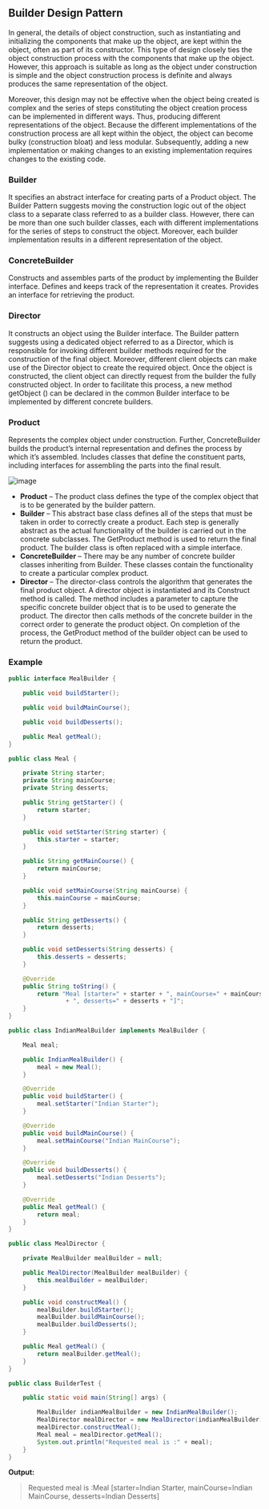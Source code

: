 ## Builder Design Pattern

In general, the details of object construction, such as instantiating and initializing the components that make up the
object, are kept within the object, often as part of its constructor. This type of design closely ties the object
construction process with the components that make up the object. However, this approach is suitable as long as the
object under construction is simple and the object construction process is definite and always produces the same
representation of the object.

Moreover, this design may not be effective when the object being created is complex and the series of steps constituting
the object creation process can be implemented in different ways. Thus, producing different representations of the
object. Because the different implementations of the construction process are all kept within the object, the object can
become bulky (construction bloat) and less modular. Subsequently, adding a new implementation or making changes to an
existing implementation requires changes to the existing code.

### Builder

It specifies an abstract interface for creating parts of a Product object. The Builder Pattern suggests moving the
construction logic out of the object class to a separate class referred to as a builder class. However, there can be
more than one such builder classes, each with different implementations for the series of steps to construct the object.
Moreover, each builder implementation results in a different representation of the object.

### ConcreteBuilder

Constructs and assembles parts of the product by implementing the Builder interface.
Defines and keeps track of the representation it creates.
Provides an interface for retrieving the product.

### Director

It constructs an object using the Builder interface. The Builder pattern suggests using a dedicated object referred to
as a Director, which is responsible for invoking different builder methods required for the construction of the final
object. Moreover, different client objects can make use of the Director object to create the required object. Once the
object is constructed, the client object can directly request from the builder the fully constructed object. In order to
facilitate this process, a new method getObject () can be declared in the common Builder interface to be implemented by
different concrete builders.

### Product

Represents the complex object under construction. Further, ConcreteBuilder builds the product’s internal representation
and defines the process by which it’s assembled.
Includes classes that define the constituent parts, including interfaces for assembling the parts into the final result.

![image](https://media.geeksforgeeks.org/wp-content/uploads/uml-of-builedr.jpg)

- **Product** – The product class defines the type of the complex object that is to be generated by the builder pattern.
- **Builder** – This abstract base class defines all of the steps that must be taken in order to correctly create a product.
  Each step is generally abstract as the actual functionality of the builder is carried out in the concrete subclasses.
  The GetProduct method is used to return the final product. The builder class is often replaced with a simple
  interface.
- **ConcreteBuilder** – There may be any number of concrete builder classes inheriting from Builder. These classes contain
  the
  functionality to create a particular complex product.
- **Director** – The director-class controls the algorithm that generates the final product object. A director object is
  instantiated and its Construct method is called. The method includes a parameter to capture the specific concrete
  builder object that is to be used to generate the product. The director then calls methods of the concrete builder in
  the correct order to generate the product object. On completion of the process, the GetProduct method of the builder
  object can be used to return the product.

### Example

```java
public interface MealBuilder {

    public void buildStarter();

    public void buildMainCourse();

    public void buildDesserts();

    public Meal getMeal();
}
```

```java
public class Meal {

    private String starter;
    private String mainCourse;
    private String desserts;

    public String getStarter() {
        return starter;
    }

    public void setStarter(String starter) {
        this.starter = starter;
    }

    public String getMainCourse() {
        return mainCourse;
    }

    public void setMainCourse(String mainCourse) {
        this.mainCourse = mainCourse;
    }

    public String getDesserts() {
        return desserts;
    }

    public void setDesserts(String desserts) {
        this.desserts = desserts;
    }

    @Override
    public String toString() {
        return "Meal [starter=" + starter + ", mainCourse=" + mainCourse
                + ", desserts=" + desserts + "]";
    }
}
```

```java
public class IndianMealBuilder implements MealBuilder {

    Meal meal;

    public IndianMealBuilder() {
        meal = new Meal();
    }

    @Override
    public void buildStarter() {
        meal.setStarter("Indian Starter");
    }

    @Override
    public void buildMainCourse() {
        meal.setMainCourse("Indian MainCourse");
    }

    @Override
    public void buildDesserts() {
        meal.setDesserts("Indian Desserts");
    }

    @Override
    public Meal getMeal() {
        return meal;
    }
}
```

```java
public class MealDirector {

    private MealBuilder mealBuilder = null;

    public MealDirector(MealBuilder mealBuilder) {
        this.mealBuilder = mealBuilder;
    }

    public void constructMeal() {
        mealBuilder.buildStarter();
        mealBuilder.buildMainCourse();
        mealBuilder.buildDesserts();
    }

    public Meal getMeal() {
        return mealBuilder.getMeal();
    }
}
```

```java
public class BuilderTest {

    public static void main(String[] args) {

        MealBuilder indianMealBuilder = new IndianMealBuilder();
        MealDirector mealDirector = new MealDirector(indianMealBuilder);
        mealDirector.constructMeal();
        Meal meal = mealDirector.getMeal();
        System.out.println("Requested meal is :" + meal);
    }
}
```

**Output:**
> Requested meal is :Meal [starter=Indian Starter, mainCourse=Indian MainCourse, desserts=Indian Desserts]
